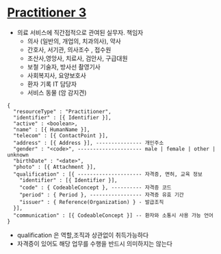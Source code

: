 # [Practitioner 3](http://hl7.org/fhir/practitioner.html)

- 의료 서비스에 직간접적으로 관여된 실무자. 책임자
  - 의사 (일반의, 개업의, 치과의사), 약사
  - 간호사, 서기관, 의사조수 , 접수원
  - 조산사,영앙사, 치료사, 검안사, 구급대원
  - 보철 기술자, 방사선 촬영기사
  - 사회복지사, 요양보호사
  - 환자 기록 IT 담당자
  - 서비스 동물 (암 감지견)

```
{
  "resourceType" : "Practitioner",
  "identifier" : [{ Identifier }], 
  "active" : <boolean>, 
  "name" : [{ HumanName }], 
  "telecom" : [{ ContactPoint }],
  "address" : [{ Address }], --------------- 개인주소
  "gender" : "<code>", --------------------- male | female | other | unknown
  "birthDate" : "<date>", 
  "photo" : [{ Attachment }], 
  "qualification" : [{ --------------------- 자격증, 면허, 교육 정보
    "identifier" : [{ Identifier }], 
    "code" : { CodeableConcept }, ---------- 자격증 코드
    "period" : { Period }, ----------------- 자격증 유효 기간
    "issuer" : { Reference(Organization) } - 발급조직
  }],
  "communication" : [{ CodeableConcept }] -- 환자와 소통시 사용 가능 언어
}
```

- qualification 은 역할,조직과 상관없이 취득가능하다
- 자격증이 있어도 해당 업무를 수행을 반드시 의미하지는 않는다

